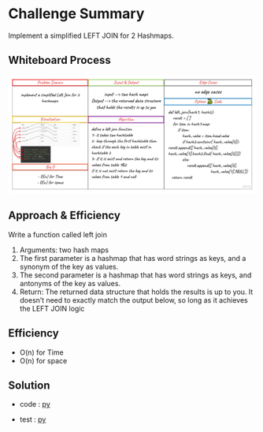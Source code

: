 # Challenge Summary

Implement a simplified LEFT JOIN for 2 Hashmaps.

## Whiteboard Process

![board](./assets/cc33.jpg)

## Approach & Efficiency

Write a function called left join

1. Arguments: two hash maps
2. The first parameter is a hashmap that has word strings as keys, and a synonym of the key as values.
3. The second parameter is a hashmap that has word strings as keys, and antonyms of the key as values.
4. Return: The returned data structure that holds the results is up to you. It doesn’t need to exactly match the output below, so long as it achieves the LEFT JOIN logic

## Efficiency

- O(n) for Time
- O(n) for space

## Solution

- code : [py](./hashmap_left_join/code.py)

- test : [py](./tests/test_hashmap_left_join.py)
